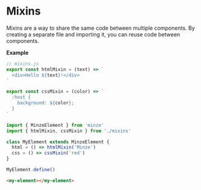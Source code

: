 # Mixins

Mixins are a way to share the same code between multiple components. By creating a separate file and importing it, you can reuse code between components.

**Example**

```js
// mixins.js
export const htmlMixin = (text) => `
  <div>Hello ${text}!</div>
`

export const cssMixin = (color) => `
  :host {
    background: ${color};
  }
`
```

```js
import { MinzeElement } from 'minze'
import { htmlMixin, cssMixin } from './mixins'

class MyElement extends MinzeElement {
  html = () => htmlMixin('Minze')
  css = () => cssMixin('red')
}

MyElement.define()
```

```html
<my-element></my-element>
```
